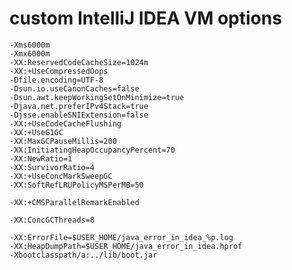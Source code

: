 # custom IntelliJ IDEA VM options

    -Xms6000m
    -Xmx6000m
    -XX:ReservedCodeCacheSize=1024m
    -XX:+UseCompressedOops
    -Dfile.encoding=UTF-8
    -Dsun.io.useCanonCaches=false
    -Dsun.awt.keepWorkingSetOnMinimize=true
    -Djava.net.preferIPv4Stack=true
    -Djsse.enableSNIExtension=false
    -XX:+UseCodeCacheFlushing
    -XX:+UseG1GC
    -XX:MaxGCPauseMillis=200
    -XX:InitiatingHeapOccupancyPercent=70
    -XX:NewRatio=1
    -XX:SurvivorRatio=4
    -XX:+UseConcMarkSweepGC
    -XX:SoftRefLRUPolicyMSPerMB=50

    -XX:+CMSParallelRemarkEnabled

    -XX:ConcGCThreads=8

    -XX:ErrorFile=$USER_HOME/java_error_in_idea_%p.log
    -XX:HeapDumpPath=$USER_HOME/java_error_in_idea.hprof
    -Xbootclasspath/a:../lib/boot.jar